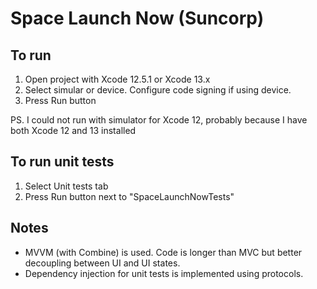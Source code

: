 #  Space Launch Now (Suncorp)

## To run

1. Open project with Xcode 12.5.1 or Xcode 13.x
2. Select simular or device. Configure code signing if using device.
3. Press Run button

PS. I could not run with simulator for Xcode 12, probably because I have both Xcode 12 and 13 installed 

## To run unit tests

1. Select Unit tests tab
2. Press Run button next to "SpaceLaunchNowTests"

## Notes

- MVVM (with Combine) is used. Code is longer than MVC but better decoupling between UI and UI states.
- Dependency injection for unit tests is implemented using protocols.
